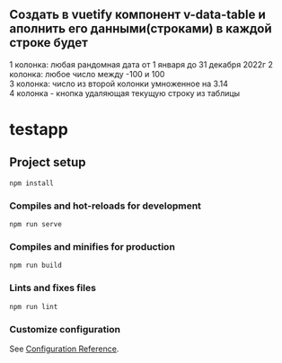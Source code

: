 ## Создать в vuetify компонент v-data-table и аполнить его данными(строками) в каждой строке будет  
1 колонка: любая рандомная дата от 1 января до 31 декабря 2022г 
2 колонка: любое число между -100 и 100  
3 колонка:  число из второй колонки умноженное на 3.14  
4 колонка - кнопка удаляющая текущую строку из таблицы  

# testapp

## Project setup
```
npm install
```

### Compiles and hot-reloads for development
```
npm run serve
```

### Compiles and minifies for production
```
npm run build
```

### Lints and fixes files
```
npm run lint
```

### Customize configuration
See [Configuration Reference](https://cli.vuejs.org/config/).
